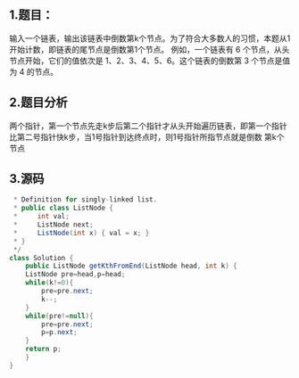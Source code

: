 ## 1.题目：
输入一个链表，输出该链表中倒数第k个节点。为了符合大多数人的习惯，本题从1开始计数，即链表的尾节点是倒数第1个节点。
例如，一个链表有 6 个节点，从头节点开始，它们的值依次是 1、2、3、4、5、6。这个链表的倒数第 3 个节点是值为 4 的节点。

## 2.题目分析
两个指针，第一个节点先走k步后第二个指针才从头开始遍历链表，即第一个指针比第二号指针快k步，当1号指针到达终点时，则1号指针所指节点就是倒数
第k个节点

## 3.源码
```java
 * Definition for singly-linked list.
 * public class ListNode {
 *     int val;
 *     ListNode next;
 *     ListNode(int x) { val = x; }
 * }
 */
class Solution {
    public ListNode getKthFromEnd(ListNode head, int k) {
    ListNode pre=head,p=head;
    while(k!=0){
        pre=pre.next;
        k--;
    }
    while(pre!=null){
        pre=pre.next;
        p=p.next;
    }
    return p;
    }
}
```


